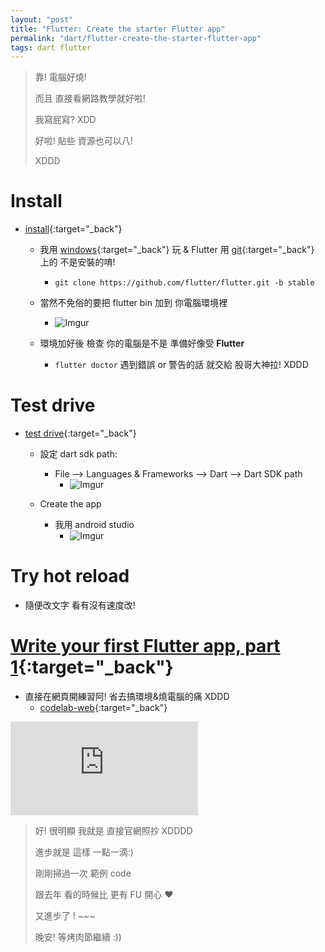 ```yaml
---
layout: "post"
title: "Flutter: Create the starter Flutter app"
permalink: "dart/flutter-create-the-starter-flutter-app"
tags: dart flutter
---
```


> 靠! 電腦好燒!
>
> 而且 直接看網路教學就好啦!
>
> 我寫屁寫? XDD
>
> 好啦! 貼些 資源也可以八!
>
> XDDD

# Install

- [install](https://flutter.dev/docs/get-started/install){:target="\_back"}

  - 我用 [windows](https://flutter.dev/docs/get-started/install/windows){:target="\_back"} 玩 & Flutter 用 [git](https://github.com/flutter/flutter){:target="\_back"} 上的 不是安裝的唷!

    - `git clone https://github.com/flutter/flutter.git -b stable`

  - 當然不免俗的要把 flutter bin 加到 你電腦環境裡

    - ![Imgur](https://i.imgur.com/IeIjN4k.png)

  - 環境加好後 檢查 你的電腦是不是 準備好像受 **Flutter**
    - `flutter doctor` 遇到錯誤 or 警告的話 就交給 股哥大神拉! XDDD

# Test drive

- [test drive](https://flutter.dev/docs/get-started/test-drive?tab=androidstudio){:target="\_back"}

  - 設定 dart sdk path:

    - File --> Languages & Frameworks --> Dart --> Dart SDK path
      - ![Imgur](https://i.imgur.com/REtNUwj.png)

  - Create the app
    - 我用 android studio
      - ![Imgur](https://i.imgur.com/Kz5gcHx.png)

# Try hot reload

- 隨便改文字 看有沒有速度改!

# [Write your first Flutter app, part 1](https://flutter.dev/docs/get-started/codelab){:target="\_back"}

- 直接在網頁開練習阿! 省去搞環境&燒電腦的痛 XDDD
  - [codelab-web](https://flutter.dev/docs/get-started/codelab-web){:target="\_back"}

<iframe src="https://www.youtube.com/embed/Z6KZ3cTGBWw" title="YouTube video player" frameborder="0" allow="accelerometer; autoplay; clipboard-write; encrypted-media; gyroscope; picture-in-picture" allowfullscreen></iframe>

> 好! 很明顯 我就是 直接官網照抄 XDDDD
>
> 進步就是 這樣 一點一滴:)
>
> 剛剛掃過一次 範例 code
>
> 跟去年 看的時候比 更有 FU 開心 :heart:
>
> 又進步了 ! ~~~
>
> 晚安! 等烤肉節繼續 :))
